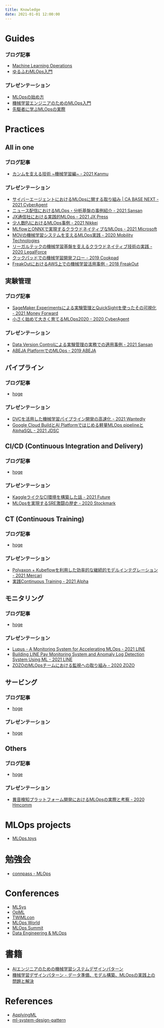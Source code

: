 ```yaml
---
title: Knowledge
date: 2021-01-01 12:00:00
---
```


# Guides
### ブログ記事
- [Machine Learning Operations](https://ml-ops.org/)
- [ゆるふわMLOps入門](https://www.nogawanogawa.com/entry/mlops)

### プレゼンテーション
- [MLOpsの始め方](https://confengine.com/conferences/devopsdays-tokyo-2021/proposal/15205/mlops)
- [機械学習エンジニアのためのMLOps入門](https://speakerdeck.com/chie8842/cookpad-internship-mlops-lecture-1)
- [先駆者に学ぶMLOpsの実際](https://www.slideshare.net/tetsutarowatanabe/mlops-238097926)


# Practices
## All in one
### ブログ記事
- [カンムを支える技術 ~機械学習編~ - 2021 Kanmu](https://tech.kanmu.co.jp/entry/2021/06/11/120953)

### プレゼンテーション
- [サイバーエージェントにおけるMLOpsに関する取り組み | CA BASE NEXT - 2021 CyberAgent](https://speakerdeck.com/cyberagentdevelopers/saibaezientoniokerumlopsniguan-suruqu-rizu-mi-ca-base-next)
- [ニュース配信におけるMLOps・分析基盤の事例紹介 - 2021 Sansan](https://speakerdeck.com/sansandsoc/a-case-study-of-mlops-and-analysis-infrastructure-on-news-delivery-system)
- [JX通信社における実践的MLOps - 2021 JX Press](https://speakerdeck.com/fwang/jxtong-xin-she-niokerushi-jian-de-mlops)
- [少人数PJにおけるMLOps事例 - 2021 Nikkei](https://speakerdeck.com/s2p/shao-ren-shu-pjniokeru-mlopsshi-li)
- [MLflowとONNXで実現するクラウドネイティブなMLOps - 2021 Microsoft](https://speakerdeck.com/konabuta/mlflow-to-onnx-deshi-xian-surukuraudoneiteibuna-mlops)
- [MOVの機械学習システムを支えるMLOps実践 - 2020 Mobility Technologies](https://speakerdeck.com/2kyym/movfalseji-jie-xue-xi-sisutemuwozhi-erumlopsshi-jian)
- [リーガルテックの機械学習基盤を支えるクラウドネイティブ技術の実践 - 2020 LegalForce](https://speakerdeck.com/rupyjp/cndt2020-rigarutetukufalseji-jie-xue-xi-ji-pan-wozhi-erukuraudoneiteibuji-shu-falseshi-jian)
- [クックパッドでの機械学習開発フロー - 2019 Cookpad](https://speakerdeck.com/studio_graph/ml-ops-in-cookpad)
- [FreakOutにおけるAWS上での機械学習活用事例 - 2018 FreakOut](https://speakerdeck.com/shotarok/freakout-aws-summit-tokyo-2018)

## 実験管理
### ブログ記事
- [SageMaker Experimentsによる実験管理とQuickSightを使ったその可視化 - 2021 Money Forward](https://moneyforward.com/engineers_blog/2021/08/20/sagemaker-experiments/)
- [小さく始めて大きく育てるMLOps2020 - 2020 CyberAgent](https://cyberagent.ai/blog/research/12898/)

### プレゼンテーション
- [Data Version Controlによる実験管理の実務での適用事例 - 2021 Sansan](https://speakerdeck.com/sansandsoc/an-experiment-management-example-by-data-version-control)
- [ABEJA PlatformでのMLOps - 2019 ABEJA](https://speakerdeck.com/ysku/abeja-platform-defalse-mlops-linexabeja-mlops-study-at-fukuoka)

## パイプライン
### ブログ記事
- [hoge]()

### プレゼンテーション
- [DVCを活用した機械学習パイプライン開発の高速化 - 2021 Wantedly](https://speakerdeck.com/unblee/using-dvc-to-accelerate-machine-learning-pipeline-development)
- [Google Cloud BuildとAI Platformではじめる軽量MLOps pipelineとAlphaSQL - 2021 JDSC](https://speakerdeck.com/jdsc/google-cloud-build-toai-platformdehazimeruqing-liang-mlops-pipelinetoalphasql)

## CI/CD (Continuous Integration and Delivery)
### ブログ記事
- [hoge]()

### プレゼンテーション
- [KaggleライクなCI環境を構築した話 - 2021 Future](https://speakerdeck.com/noko/kaggleraikunacihuan-jing-wogou-zhu-sitahua)
- [MLOpsを実現するSRE激闘の歴史 - 2020 Stockmark](https://speakerdeck.com/kenta_sato3/mlopswoshi-xian-surusreji-dou-falseli-shi)

## CT (Continuous Training)
### ブログ記事
- [hoge]()

### プレゼンテーション
- [Polyaxon + Kubeflowを利用した効率的な継続的モデルインテグレーション - 2021 Mercari](https://speakerdeck.com/shotarok/continuous-ml-model-integration-with-polyaxon-and-kubefolow-pipelines)
- [実践Continuous Training - 2021 Alpha](https://speakerdeck.com/htshtsyk/shi-jian-continuous-training-di-6hui-mlopsmian-qiang-hui)

## モニタリング
### ブログ記事
- [hoge]()

### プレゼンテーション
- [Lupus - A Monitoring System for Accelerating MLOps - 2021 LINE](https://speakerdeck.com/line_devday2021/lupus-a-monitoring-system-for-accelerating-mlops)
- [Building LINE Pay Monitoring System and Anomaly Log Detection System Using ML - 2021 LINE](https://speakerdeck.com/line_devday2021/building-line-pay-monitoring-system-and-anomaly-log-detection-system-using-ml)
- [ZOZOのMLOpsチームにおける監視への取り組み - 2020 ZOZO](https://speakerdeck.com/inductor/observability-in-10-mins-at-zozo-mlops)

## サービング
### ブログ記事
- [hoge]()

### プレゼンテーション
- [hoge]()

## Others
### ブログ記事
- [hoge]()

### プレゼンテーション
- [異音検知プラットフォーム開発におけるMLOpsの実際と考察 - 2020 Hmcomm](https://www.slideshare.net/ShotaSaitoh/mlops-3-mlops)

# MLOps projects
- [MLOps.toys](https://mlops.toys/)

# 勉強会
- [connpass - MLOps](https://mlops.connpass.com/)

# Conferences
- [MLSys](https://mlsys.org/)
- [OpML](https://www.usenix.org/conferences/byname/1027)
- [TWIMLcon](https://twimlcon.com/)
- [MLOps World](https://mlopsworld.com/)
- [MLOps Summit](https://www.re-work.co/summits/mlops-summit-2022)
- [Data Engineering & MLOps](https://odsc.com/boston/mlops/)

# 書籍
- [AIエンジニアのための機械学習システムデザインパターン](https://www.shoeisha.co.jp/book/detail/9784798169453)
- [機械学習デザインパターン - データ準備、モデル構築、MLOpsの実践上の問題と解決](https://www.oreilly.co.jp/books/9784873119564/)

# References
- [ApplyingML](https://applyingml.com/)
- [ml-system-design-pattern](https://mercari.github.io/ml-system-design-pattern/README_ja.html)
